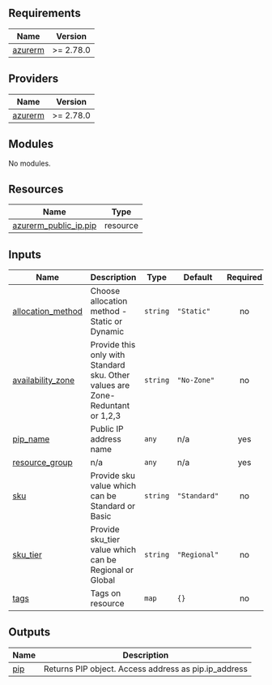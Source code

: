 <!-- BEGIN_TF_DOCS -->
## Requirements

| Name | Version |
|------|---------|
| <a name="requirement_azurerm"></a> [azurerm](#requirement\_azurerm) | >= 2.78.0 |

## Providers

| Name | Version |
|------|---------|
| <a name="provider_azurerm"></a> [azurerm](#provider\_azurerm) | >= 2.78.0 |

## Modules

No modules.

## Resources

| Name | Type |
|------|------|
| [azurerm_public_ip.pip](https://registry.terraform.io/providers/hashicorp/azurerm/latest/docs/resources/public_ip) | resource |

## Inputs

| Name | Description | Type | Default | Required |
|------|-------------|------|---------|:--------:|
| <a name="input_allocation_method"></a> [allocation\_method](#input\_allocation\_method) | Choose allocation method - Static or Dynamic | `string` | `"Static"` | no |
| <a name="input_availability_zone"></a> [availability\_zone](#input\_availability\_zone) | Provide this only with Standard sku. Other values are Zone-Reduntant or 1,2,3 | `string` | `"No-Zone"` | no |
| <a name="input_pip_name"></a> [pip\_name](#input\_pip\_name) | Public IP address name | `any` | n/a | yes |
| <a name="input_resource_group"></a> [resource\_group](#input\_resource\_group) | n/a | `any` | n/a | yes |
| <a name="input_sku"></a> [sku](#input\_sku) | Provide sku value which can be Standard or Basic | `string` | `"Standard"` | no |
| <a name="input_sku_tier"></a> [sku\_tier](#input\_sku\_tier) | Provide sku\_tier value which can be Regional or Global | `string` | `"Regional"` | no |
| <a name="input_tags"></a> [tags](#input\_tags) | Tags on resource | `map` | `{}` | no |

## Outputs

| Name | Description |
|------|-------------|
| <a name="output_pip"></a> [pip](#output\_pip) | Returns PIP object.  Access address as pip.ip\_address |
<!-- END_TF_DOCS -->